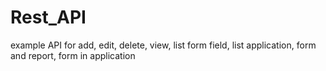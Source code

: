 # Rest_API
example API for add, edit, delete, view, list form field, list application, form and report, form in application
